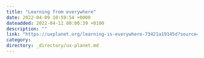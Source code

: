 ```yaml
---
title: "Learning from everywhere"
date: 2022-04-09 10:59:54 +0000
dateadded: 2022-04-11 00:00:39 +0100
description: ""
link: "https://uxplanet.org/learning-is-everywhere-73421a19145d?source=rss----819cc2aaeee0---4"
category:
directory: _directory/ux-planet.md
---
```

